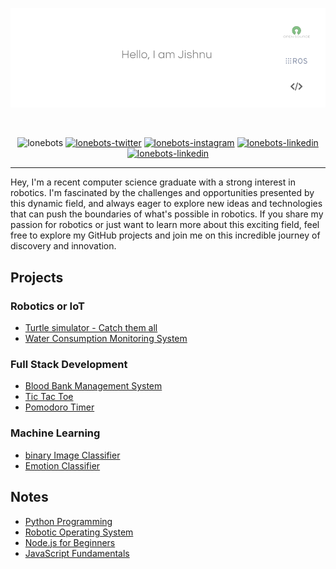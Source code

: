 [![GitHub Banner - Jishnu Suresh](lonebotsbg_background_removed.png)](https://twitter.com/intent/follow?screen_name=lonebots)

<br/>
<!--<p font-size="bolder" align="center"><a href="https://lonebots.github.io"> Let's Explore! </a></p>-->

<div align="center">

<!--GITHUBSTAT STREAK
[![GitHub Streak](http://github-readme-streak-stats.herokuapp.com?user=lonebots&theme=tokyonight&hide_border=true&date_format=j%20M%5B%20Y%5D)](https://git.io/streak-stats)-->

<!--GITHUB CONTRIBUTE SNAKE
![github contribution grid snake animation](https://raw.githubusercontent.com/lonebots/lonebots/output/github-contribution-grid-snake-dark.svg#gh-dark-mode-only)![github contribution grid snake animation](https://raw.githubusercontent.com/lonebots/lonebots/output/github-contribution-grid-snake.svg#gh-light-mode-only)-->
</div>

<p align="center"> 
<img src="https://komarev.com/ghpvc/?username=lonebots&label=Profile%20views&color=0e75b6&style=for-the-badge" alt="lonebots" />
<a href="https://twitter.com/intent/follow?screen_name=lonebots" target="__blank"><img src="https://img.shields.io/twitter/follow/lonebots?logo=twitter&color=0e75b6&style=for-the-badge" alt="lonebots-twitter"/></a>
<a href="https://instagram.com/lonebots" target="__blank"><img src="https://img.shields.io/badge/instagram-E4405F?style=for-the-badge&logo=instagram&logoColor=white" alt="lonebots-instagram"/></a>
<a href="https://linkedin.com/in/lonebots" target="__blank"><img src="https://img.shields.io/badge/linkedin-%230077B5.svg?style=for-the-badge&logo=linkedin&logoColor=white" alt="lonebots-linkedin"/></a>
<a href="mailto:jishnusurajila@gmail.com?subject=Hey%20Jishnu,%20you%20are%20awesome" target="__blank"><img src="https://img.shields.io/badge/Gmail-D14836?style=for-the-badge" alt="lonebots-linkedin"/></a>
</p>
    
    
    
<!--
<a href="https://www.buymeacoffee.com/lonebots" target="__blank"><img src="https://img.buymeacoffee.com/button-api/?text=Buy me a coffee&emoji=&slug=lonebots&button_colour=f6d32d&font_colour=000000&font_family=Poppins&outline_colour=000000&coffee_colour=FFDD00" /></a>
-->

<hr/>

Hey, I'm a recent computer science graduate with a strong interest in robotics. I'm fascinated by the challenges and opportunities presented by this dynamic field, and always eager to explore new ideas and technologies that can push the boundaries of what's possible in robotics. If you share my passion for robotics or just want to learn more about this exciting field, feel free to explore my GitHub projects and join me on this incredible journey of discovery and innovation.

## Projects

### Robotics or IoT 

- [Turtle simulator - Catch them all](https://github.com/lonebots/turtlesim-catch-them-all)
- [Water Consumption Monitoring System](https://github.com/lonebots/water-meter-project)

### Full Stack Development 

- [Blood Bank Management System](https://github.com/lonebots/blood-bank-app)
- [Tic Tac Toe](https://github.com/lonebots/tic-tac-toe)
- [Pomodoro Timer](https://github.com/lonebots/pomodoro-timer-app)

### Machine Learning

- [binary Image Classifier](https://github.com/lonebots/emotion-classifier)
- [Emotion Classifier](https://github.com/lonebots/emotion-classifier)

## Notes

- [Python Programming](https://github.com/lonebots/python-programming)
- [Robotic Operating System](https://github.com/lonebots/ros2) 
- [Node.js for Beginners](nodejs-beginner) 
- [JavaScript Fundamentals](https://github.com/lonebots/javascript-fundamentals)

